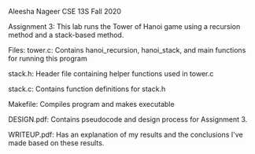 Aleesha Nageer
CSE 13S
Fall 2020

Assignment 3: This lab runs the Tower of Hanoi game using a recursion method and a stack-based method.

Files:
tower.c: Contains hanoi_recursion, hanoi_stack, and main functions for running this program

stack.h: Header file containing helper functions used in tower.c

stack.c: Contains function definitions for stack.h

Makefile: Compiles program and makes executable

DESIGN.pdf: Contains pseudocode and design process for Assignment 3.

WRITEUP.pdf: Has an explanation of my results and the conclusions I've made based on these results.
